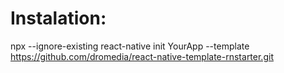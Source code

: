 # Instalation:
 npx --ignore-existing react-native init YourApp --template https://github.com/dromedia/react-native-template-rnstarter.git
